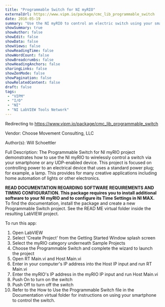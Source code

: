 ```yaml
---
title: "Programmable Switch for NI myRIO"
externalUrl: https://www.vipm.io/package/cmc_lib_programmable_switch
date: 2016-05-19
summary: "Use the NI myRIO to control an electric switch using your smartphone or any UDP-enabled device."
showSummary: true
showAuthor: false
showEdit: false
showData: false
showViews: false
showReadingTime: false
showWordCount: false
showBreadcrumbs: false
showHeadingAnchors: false
sharingLinks: false
showZenMode: false
showPagination: false
showRelatedContent: false
draft: false
tags:
 - "VIPM"
 - "I/O"
 - "NI"
 - "NI LabVIEW Tools Network"
---
```


Redirecting to https://www.vipm.io/package/cmc_lib_programmable_switch

Vendor: Choose Movement Consulting, LLC

Author(s): Will Schoettler
 
Full Description:
The Programmable Switch for NI myRIO project demonstrates how to use the NI myRIO to wirelessly control a switch via your smartphone or any UDP-enabled device. This project is focused on controlling power to an electrical device that uses a standard power plug; for example, a lamp. This provides for many creative applications including home automation of lights or other electronics.

**READ DOCUMENTATION REGARDING SOFTWARE REQUIREMENTS AND TIMING CONFIGURATION. This package requires you to install additional software to your NI myRIO and to configure its Time Settings in NI MAX.** To find the documentation, install the package and create a new Programmable Switch project. See the READ ME virtual folder inside the resulting LabVIEW project. 

To run this app:

1. Open LabVIEW
2. Select 'Create Project' from the Getting Started Window splash screen
3. Select the myRIO category underneath Sample Projects
4. Choose the Programmable Switch and complete the wizard to launch the project
5. Open RT Main.vi and Host Main.vi
6. Enter in your computer's IP address into the Host IP input and run RT Main.vi
7. Enter the myRIO's IP address in the myRIO IP input and run Host Main.vi
8. Push On to turn on the switch
9. Push Off to turn off the switch
10. Refer to the How to Use the Programmable Switch file in the Documentation virtual folder for instructions on using your smartphone to control the switch.